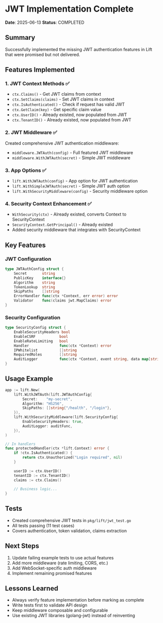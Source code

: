 # JWT Implementation Complete
**Date**: 2025-06-13
**Status**: COMPLETED

## Summary
Successfully implemented the missing JWT authentication features in Lift that were promised but not delivered.

## Features Implemented

### 1. JWT Context Methods ✅
- `ctx.Claims()` - Get JWT claims from context
- `ctx.SetClaims(claims)` - Set JWT claims in context  
- `ctx.IsAuthenticated()` - Check if request has valid JWT
- `ctx.GetClaim(key)` - Get specific claim value
- `ctx.UserID()` - Already existed, now populated from JWT
- `ctx.TenantID()` - Already existed, now populated from JWT

### 2. JWT Middleware ✅
Created comprehensive JWT authentication middleware:
- `middleware.JWTAuth(config)` - Full featured JWT middleware
- `middleware.WithJWTAuth(secret)` - Simple JWT middleware

### 3. App Options ✅
- `lift.WithJWTAuth(config)` - App option for JWT authentication
- `lift.WithSimpleJWTAuth(secret)` - Simple JWT auth option
- `lift.WithSecurityMiddleware(config)` - Security middleware option

### 4. Security Context Enhancement ✅
- `WithSecurity(ctx)` - Already existed, converts Context to SecurityContext
- `SecurityContext.GetPrincipal()` - Already existed
- Added security middleware that integrates with SecurityContext

## Key Features

### JWT Configuration
```go
type JWTAuthConfig struct {
    Secret       string
    PublicKey    interface{}
    Algorithm    string
    TokenLookup  string
    SkipPaths    []string
    ErrorHandler func(ctx *Context, err error) error
    Validator    func(claims jwt.MapClaims) error
}
```

### Security Configuration
```go
type SecurityConfig struct {
    EnableSecurityHeaders bool
    EnableCSRF           bool
    EnableRateLimiting   bool
    Handler              func(ctx *Context) error
    IPWhitelist          []string
    RequiredRoles        []string
    AuditLogger          func(ctx *Context, event string, data map[string]interface{})
}
```

## Usage Example

```go
app := lift.New(
    lift.WithJWTAuth(lift.JWTAuthConfig{
        Secret:    "my-secret",
        Algorithm: "HS256",
        SkipPaths: []string{"/health", "/login"},
    }),
    lift.WithSecurityMiddleware(lift.SecurityConfig{
        EnableSecurityHeaders: true,
        AuditLogger: auditFunc,
    }),
)

// In handlers
func protectedHandler(ctx *lift.Context) error {
    if !ctx.IsAuthenticated() {
        return ctx.Unauthorized("Login required", nil)
    }
    
    userID := ctx.UserID()
    tenantID := ctx.TenantID()
    claims := ctx.Claims()
    
    // Business logic...
}
```

## Tests
- Created comprehensive JWT tests in `pkg/lift/jwt_test.go`
- All tests passing (11 test cases)
- Covers authentication, token validation, claims extraction

## Next Steps
1. Update failing example tests to use actual features
2. Add more middleware (rate limiting, CORS, etc.)
3. Add WebSocket-specific auth middleware
4. Implement remaining promised features

## Lessons Learned
- Always verify feature implementation before marking as complete
- Write tests first to validate API design
- Keep middleware composable and configurable
- Use existing JWT libraries (golang-jwt) instead of reinventing 